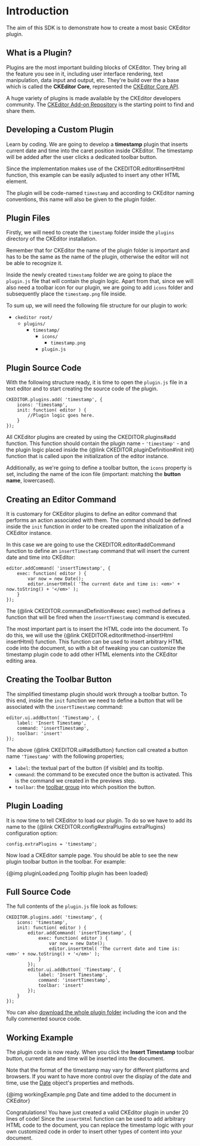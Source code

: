 # Introduction

The aim of this SDK is to demonstrate how to create a most basic CKEditor plugin.

## What is a Plugin?

Plugins are the most important building blocks of CKEditor. They bring all the feature you see in it, including user interface rendering, text manipulation, data input and output, etc. They're build over the a base which is called the **CKEditor Core**, represented the [CKEditor Core API](#!/api).

A huge variety of plugins is made available by the CKEditor developers community. The [CKEditor Add-on Repository](http://ckeditor.com/addons/plugins) is the starting point to find and share them.

## Developing a Custom Plugin

Learn by coding. We are going to develop a **timestamp** plugin that inserts current date and time into the caret position inside CKEditor. The timestamp will be added after the user clicks a dedicated toolbar button.

Since the implementation makes use of the CKEDITOR.editor#insertHtml function, this
example can be easily adjusted to insert any other HTML element.

The plugin will be code-named `timestamp` and according to CKEditor naming conventions,
this name will also be given to the plugin folder.

## Plugin Files

Firstly, we will need to create the `timestamp` folder inside the `plugins` directory
of the CKEditor installation.

<p class="tip">
	Remember that for CKEditor the name of the plugin folder is important and has to
	be the same as the name of the plugin, otherwise the editor will not be able
	to recognize it.
</p>

Inside the newly created `timestamp` folder we are going to place the `plugin.js` file
that will contain the plugin logic. Apart from that, since we will also need a
toolbar icon for our plugin, we are going to add `icons` folder and subsequently
place the `timestamp.png` file inside.

To sum up, we will need the following file structure for our plugin to work:

* `ckeditor root/`
	* `plugins/`
		* `timestamp/`
			* `icons/`
				* `timestamp.png`
			* `plugin.js`

## Plugin Source Code

With the following structure ready, it is time to open the `plugin.js` file in a
text editor and to start creating the source code of the plugin.

	CKEDITOR.plugins.add( 'timestamp', {
		icons: 'timestamp',
		init: function( editor ) {
			//Plugin logic goes here.
		}
	});

All CKEditor plugins are created by using the CKEDITOR.plugins#add function. This
function should contain the plugin name - `'timestamp'` - and the plugin logic placed
inside the {@link CKEDITOR.pluginDefinition#init init} function that is called
upon the initialization of the editor instance.

Additionally, as we're going to define a toolbar button, the `icons` property is set, including the name of the icon file (important: matching the **button name**, lowercased).

## Creating an Editor Command

It is customary for CKEditor plugins to define an editor command that performs an
action associated with them. The command should be defined inside the `init` function
in order to be created upon the initialization of a CKEditor instance.

In this case we are going to use the CKEDITOR.editor#addCommand
function to define an `insertTimestamp` command that will insert the current date and time into CKEditor:

	editor.addCommand( 'insertTimestamp', {
		exec: function( editor ) {
			var now = new Date();
			editor.insertHtml( 'The current date and time is: <em>' + now.toString() + '</em>' );
		}
	});

The {@link CKEDITOR.commandDefinition#exec exec} method defines a function that
will be fired when the `insertTimestamp` command is executed.

The most important part is to insert the HTML code into the document. To do this,
we will use the {@link CKEDITOR.editor#method-insertHtml insertHtml} function. This function
can be used to insert arbitrary HTML code into the document, so with a bit of tweaking
you can customize the timestamp plugin code to add other HTML elements into the
CKEditor editing area.


## Creating the Toolbar Button

The simplified timestamp plugin should work through a toolbar button. To this end,
inside the `init` function we need to define a button that will be associated with
the `insertTimestamp` command:

	editor.ui.addButton( 'Timestamp', {
		label: 'Insert Timestamp',
		command: 'insertTimestamp',
		toolbar: 'insert'
	});

The above {@link CKEDITOR.ui#addButton} function call created a button name `'Timestamp'` with the following properties;

 * `label`: the textual part of the button (if visible) and its tooltip.
 * `command`: the command to be executed once the button is activated. This is the command we created in the previews step.
 * `toolbar`: the [toolbar group](#!/guide/dev_toolbar-section-1) into which position the button.


## Plugin Loading

It is now time to tell CKEditor to load our plugin. To do so we have to add its name to the
{@link CKEDITOR.config#extraPlugins extraPlugins} configuration option:

	config.extraPlugins = 'timestamp';

Now load a CKEditor sample page. You should be able to see the new plugin toolbar button in the toolbar. For example:

{@img pluginLoaded.png Tooltip plugin has been loaded}

## Full Source Code

The full contents of the `plugin.js` file look as follows:

	CKEDITOR.plugins.add( 'timestamp', {
		icons: 'timestamp',
		init: function( editor ) {
			editor.addCommand( 'insertTimestamp', {
				exec: function( editor ) {
					var now = new Date();
					editor.insertHtml( 'The current date and time is: <em>' + now.toString() + '</em>' );
				}
			});
			editor.ui.addButton( 'Timestamp', {
				label: 'Insert Timestamp',
				command: 'insertTimestamp',
				toolbar: 'insert'
			});
		}
	});

<p class="tip">
	You can also <a href="guides/plugin_sdk_intro/timestamp.zip">download the
	whole plugin folder</a> including the icon and the fully commented source code.
</p>

## Working Example

The plugin code is now ready. When you click the **Insert Timestamp** toolbar button,
current date and time will be inserted into the document.

Note that the format
of the timestamp may vary for different platforms and browsers. If you want to
have more control over the display of the date and time, use the
[Date](https://developer.mozilla.org/en/JavaScript/Reference/Global_Objects/Date) object's
properties and methods.

{@img workingExample.png Date and time added to the document in CKEditor}

Congratulations! You have just created a valid CKEditor plugin in under 20 lines
of code! Since the `insertHtml` function can be used to add arbitrary HTML code to
the document, you can replace the timestamp logic with your own customized code in
order to insert other types of content into your document.
